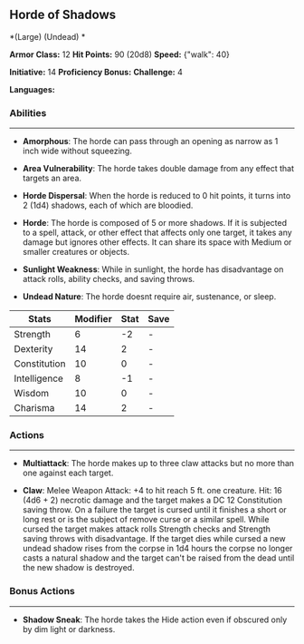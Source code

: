 ## Horde of Shadows
*(Large) (Undead) *

**Armor Class:** 12
**Hit Points:** 90 (20d8)
**Speed:** {"walk": 40}

**Initiative:** 14
**Proficiency Bonus:**
**Challenge:** 4

**Languages:** 

### Abilities
 --- 
- **Amorphous**: The horde can pass through an opening as narrow as 1 inch wide without squeezing.

- **Area Vulnerability**: The horde takes double damage from any effect that targets an area.

- **Horde Dispersal**: When the horde is reduced to 0 hit points, it turns into 2 (1d4) shadows, each of which are bloodied.

- **Horde**: The horde is composed of 5 or more shadows. If it is subjected to a spell, attack, or other effect that affects only one target, it takes any damage but ignores other effects. It can share its space with Medium or smaller creatures or objects.

- **Sunlight Weakness**: While in sunlight, the horde has disadvantage on attack rolls, ability checks, and saving throws.

- **Undead Nature**: The horde doesnt require air, sustenance, or sleep.



| Stats | Modifier | Stat | Save
| ---- | ---- | ---- | ---- |
| Strength | 6 | -2 | - |
| Dexterity | 14 | 2 | - |
| Constitution | 10 | 0 | - |
| Intelligence | 8 | -1 | - |
| Wisdom | 10 | 0 | - |
| Charisma | 14 | 2 | - |

### Actions
 --- 
- **Multiattack**: The horde makes up to three claw attacks  but no more than one against each target.

- **Claw**: Melee Weapon Attack: +4 to hit  reach 5 ft.  one creature. Hit: 16 (4d6 + 2) necrotic damage  and the target makes a DC 12 Constitution saving throw. On a failure  the target is cursed until it finishes a short or long rest or is the subject of remove curse or a similar spell. While cursed  the target makes attack rolls  Strength checks  and Strength saving throws with disadvantage. If the target dies while cursed  a new undead shadow rises from the corpse in 1d4 hours  the corpse no longer casts a natural shadow  and the target can't be raised from the dead until the new shadow is destroyed.

### Bonus Actions
 --- 
- **Shadow Sneak**: The horde takes the Hide action even if obscured only by dim light or darkness.

